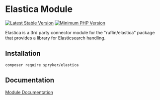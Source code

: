 # Elastica Module
[![Latest Stable Version](https://poser.pugx.org/spryker/elastica/v/stable.svg)](https://packagist.org/packages/spryker/elastica)
[![Minimum PHP Version](https://img.shields.io/badge/php-%3E%3D%207.4-8892BF.svg)](https://php.net/)

Elastica is a 3rd party connector module for the "ruflin/elastica" package that provides a library for Elasticsearch handling.

## Installation

```
composer require spryker/elastica
```

## Documentation

[Module Documentation](https://academy.spryker.com/developing_with_spryker/module_guide/yves_components/search/search.html)
